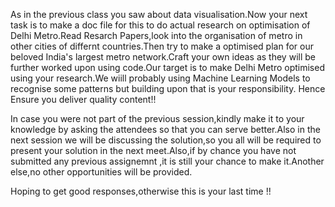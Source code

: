 As in the previous class you saw about data visualisation.Now your next task is to make a doc file for this to do actual research on optimisation of Delhi Metro.Read Resarch Papers,look into the organisation of metro in other cities of differnt countries.Then try to make a optimised plan for our beloved India's largest metro network.Craft your own ideas as they will be further worked upon using code.Our target is to make Delhi Metro optimised using your research.We wiill probably using Machine Learning Models to recognise some patterns but building upon that is your responsibility.
Hence Ensure you deliver quality content!!



In case you were not part of the previous session,kindly make it to your knowledge by asking the attendees so that you can serve better.Also in the next session we will be discussing the solution,so you all will be required to present your solution in the next meet.Also,if by chance you have not submitted any previous assignemnt ,it is still your chance to make it.Another else,no other opportunities will be provided.

Hoping to get good responses,otherwise this is your last time !!
